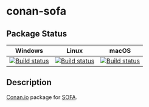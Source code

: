 # conan-sofa

## Package Status

| Windows | Linux | macOS |
|:-------:|:-----:|:-----:|
|[![Build status](https://ci.appveyor.com/api/projects/status/yjo300kuh3xbrtsr/branch/testing%2F20190722?svg=true)](https://ci.appveyor.com/project/SpaceIm/conan-sofa)|[![Build status](https://github.com/SpaceIm/conan-sofa/workflows/.github/workflows/linux.yml/badge.svg?branch=testing%2F20190722)](https://github.com/SpaceIm/conan-sofa/actions/workflows/linux.yml?query=branch%3Atesting%2F20190722)|[![Build status](https://github.com/SpaceIm/conan-sofa/workflows/.github/workflows/macos.yml/badge.svg?branch=testing%2F20190722)](https://github.com/SpaceIm/conan-sofa/actions/workflows/macos.yml?query=branch%3Atesting%2F20190722)|

## Description

[Conan.io](https://conan.io) package for [SOFA](http://www.iausofa.org).
